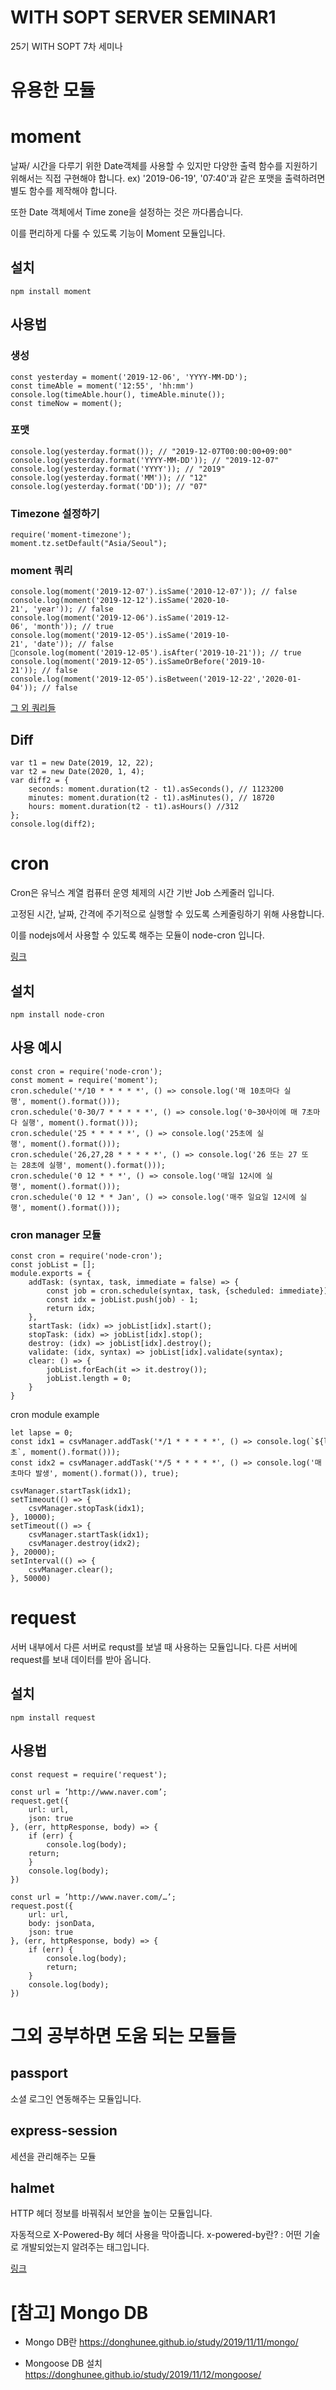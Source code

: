 # WITH SOPT SERVER SEMINAR1
25기 WITH SOPT 7차 세미나

# 유용한 모듈

# moment

날짜/ 시간을 다루기 위한 Date객체를 사용할 수 있지만 다양한 출력 함수를 지원하기 위해서는 직접 구현해야 합니다.
ex) '2019-06-19', '07:40'과 같은 포맷을 출력하려면 별도 함수를 제작해야 합니다.

또한 Date 객체에서 Time zone을 설정하는 것은 까다롭습니다.

이를 편리하게 다룰 수 있도록 기능이 Moment 모듈입니다.

## 설치
```
npm install moment
```

## 사용법

### 생성
```
const yesterday = moment('2019-12-06', 'YYYY-MM-DD');
const timeAble = moment('12:55', 'hh:mm')
console.log(timeAble.hour(), timeAble.minute());
const timeNow = moment();
```

### 포맷
```
console.log(yesterday.format()); // "2019-12-07T00:00:00+09:00"
console.log(yesterday.format('YYYY-MM-DD')); // "2019-12-07"
console.log(yesterday.format('YYYY')); // "2019"
console.log(yesterday.format('MM')); // "12"
console.log(yesterday.format('DD')); // "07"
```

### Timezone 설정하기
```
require('moment-timezone');
moment.tz.setDefault("Asia/Seoul");
```

### moment 쿼리

```
console.log(moment('2019-12-07').isSame('2010-12-07')); // false
console.log(moment('2019-12-12').isSame('2020-10-21', 'year')); // false
console.log(moment('2019-12-06').isSame('2019-12-06', 'month')); // true
console.log(moment('2019-12-05').isSame('2019-10-21', 'date')); // false
console.log(moment('2019-12-05').isAfter('2019-10-21')); // true
console.log(moment('2019-12-05').isSameOrBefore('2019-10-21')); // false
console.log(moment('2019-12-05').isBetween('2019-12-22','2020-01-04')); // false
```
[그 외 쿼리들](https://momentjscom.readthedocs.io/en/latest/moment/05-query/06-is-between/
)

## Diff
```
var t1 = new Date(2019, 12, 22);
var t2 = new Date(2020, 1, 4);
var diff2 = {
    seconds: moment.duration(t2 - t1).asSeconds(), // 1123200
    minutes: moment.duration(t2 - t1).asMinutes(), // 18720
    hours: moment.duration(t2 - t1).asHours() //312
};
console.log(diff2);
```

# cron

Cron은 유닉스 계열 컴퓨터 운영 체제의 시간 기반 Job 스케줄러 입니다.

고정된 시간, 날짜, 간격에 주기적으로 실행할 수 있도록 스케줄링하기 위해 사용합니다.

이를 nodejs에서 사용할 수 있도록 해주는 모듈이 node-cron 입니다.

[링크](https://www.npmjs.com/package/node-cron
)

## 설치
```
npm install node-cron
```

## 사용 예시

```
const cron = require('node-cron');
const moment = require('moment');
cron.schedule('*/10 * * * * *', () => console.log('매 10초마다 실행', moment().format()));
cron.schedule('0-30/7 * * * * *', () => console.log('0~30사이에 매 7초마다 실행', moment().format()));
cron.schedule('25 * * * * *', () => console.log('25초에 실행', moment().format()));
cron.schedule('26,27,28 * * * * *', () => console.log('26 또는 27 또는 28초에 실행', moment().format()));
cron.schedule('0 12 * * *', () => console.log('매일 12시에 실행', moment().format()));
cron.schedule('0 12 * * Jan', () => console.log('매주 일요일 12시에 실행', moment().format()));
```

### cron manager 모듈
```
const cron = require('node-cron');
const jobList = [];
module.exports = {
    addTask: (syntax, task, immediate = false) => {
        const job = cron.schedule(syntax, task, {scheduled: immediate});
        const idx = jobList.push(job) - 1;
        return idx;
    },
    startTask: (idx) => jobList[idx].start(); 
    stopTask: (idx) => jobList[idx].stop(); 
    destroy: (idx) => jobList[idx].destroy(); 
    validate: (idx, syntax) => jobList[idx].validate(syntax); 
    clear: () => {
        jobList.forEach(it => it.destroy());
        jobList.length = 0;
    }
}
```
cron module example
```
let lapse = 0;
const idx1 = csvManager.addTask('*/1 * * * * *', () => console.log(`${lapse++}초`, moment().format()));
const idx2 = csvManager.addTask('*/5 * * * * *', () => console.log('매 5초마다 발생', moment().format()), true);

csvManager.startTask(idx1);
setTimeout(() => {
    csvManager.stopTask(idx1);
}, 10000);
setTimeout(() => {
    csvManager.startTask(idx1);
    csvManager.destroy(idx2);
}, 20000);
setInterval(() => {
    csvManager.clear();
}, 50000)
```

# request
서버 내부에서 다른 서버로 requst를 보낼 때 사용하는 모듈입니다.
다른 서버에 request를 보내 데이터를 받아 옵니다.


## 설치

```
npm install request
```

## 사용법

```
const request = require('request');
```
```
const url = ’http://www.naver.com’;
request.get({
	url: url,
	json: true
}, (err, httpResponse, body) => {
	if (err) {
		console.log(body); 
	return;
	}
	console.log(body); 
})
```
```
const url = ’http://www.naver.com/…’;
request.post({
	url: url,
	body: jsonData,
	json: true
}, (err, httpResponse, body) => {
	if (err) {
		console.log(body);
		return;
	}
	console.log(body); 
})
```

# 그외 공부하면 도움 되는 모듈들 

## passport
소셜 로그인 연동해주는 모듈입니다.

## express-session
세션을 관리해주는 모듈

## halmet
HTTP 헤더 정보를 바꿔줘서 보안을 높이는 모듈입니다.

자동적으로 X-Powered-By 헤더 사용을 막아줍니다.
x-powered-by란? : 어떤 기술로 개발되었는지 알려주는 태그입니다.

[링크](https://www.npmjs.com/package/helmet)



# [참고] Mongo DB

- Mongo DB란
https://donghunee.github.io/study/2019/11/11/mongo/

- Mongoose DB 설치
https://donghunee.github.io/study/2019/11/12/mongoose/